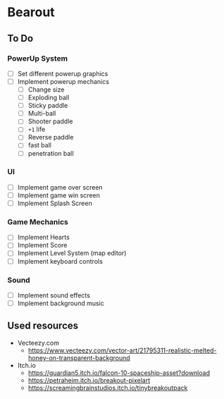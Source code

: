 # Bearout


## To Do

### PowerUp System

- [ ] Set different powerup graphics
- [ ] Implement powerup mechanics
    - [ ] Change size
    - [ ] Exploding ball
    - [ ] Sticky paddle
    - [ ] Multi-ball
    - [ ] Shooter paddle
    - [ ] `+1` life
    - [ ] Reverse paddle
    - [ ] fast ball
    - [ ] penetration ball

### UI

- [ ] Implement game over screen
- [ ] Implement game win screen
- [ ] Implement Splash Screen

### Game Mechanics

- [ ] Implement Hearts
- [ ] Implement Score
- [ ] Implement Level System (map editor)
- [ ] Implement keyboard controls

### Sound

- [ ] Implement sound effects
- [ ] Implement background music

## Used resources

- Vecteezy.com
    - https://www.vecteezy.com/vector-art/21795311-realistic-melted-honey-on-transparent-background
- Itch.io
    - https://guardian5.itch.io/falcon-10-spaceship-asset?download
    - https://petraheim.itch.io/breakout-pixelart
    - https://screamingbrainstudios.itch.io/tinybreakoutpack
